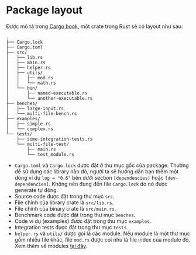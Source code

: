 # Package layout

Được mô tả trong [Cargo book](https://doc.rust-lang.org/cargo/guide/project-layout.html), 
một crate trong Rust sẽ có layout như sau:

```
.
├── Cargo.lock
├── Cargo.toml
├── src/
│   ├── lib.rs
│   ├── main.rs
│   ├── helper.rs
│   ├── utils/
│   │   ├── mod.rs
│   │   └── math.rs
│   └── bin/
│       ├── named-executable.rs
│       └── another-executable.rs
├── benches/
│   ├── large-input.rs
│   └── multi-file-bench.rs
├── examples/
│   ├── simple.rs
│   └── complex.rs
└── tests/
    ├── some-integration-tests.rs
    └── multi-file-test/
        ├── main.rs
        └── test_module.rs
```

- `Cargo.toml` và `Cargo.lock` dược đặt ở thư mục gốc của package. Thường để sử dụng các library nào đó, người ta sẽ hướng dẫn bạn thêm một dòng ví dụ `log = "0.6"` bên dưới section `[dependencies]` hoặc `[dev-dependencies]`. Không nên đụng đến file `Cargo.lock` do nó được generate tự động.
- Source code được đặt trong thư mục `src`.
- File chính của library crate là `src/lib.rs`.
- File chính của binary crate là `src/main.rs`.
- Benchmark code được đặt trong thư mục `benches`.
- Code ví dụ (examples) được đặt trong thư mục `examples`.
- Integration tests được đặt trong thư mục `tests`.
- `helper.rs` và `utils/` được gọi là các module. Nếu module là một thư mục gồm nhiều file khác, file `mod.rs` được coi như là file index của module đó. Xem thêm về modules [tại đây](https://doc.rust-lang.org/book/ch07-00-managing-growing-projects-with-packages-crates-and-modules.html). 
